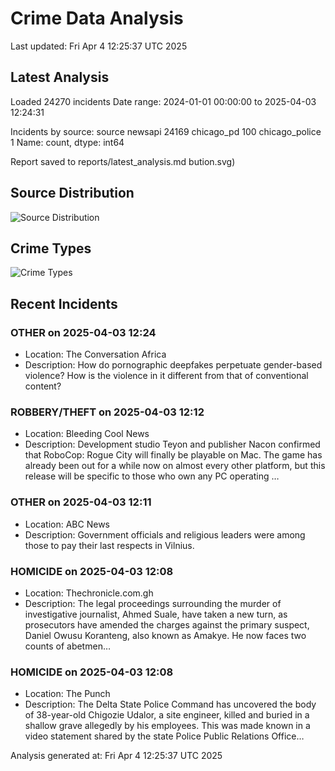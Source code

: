 # Crime Data Analysis
Last updated: Fri Apr  4 12:25:37 UTC 2025

## Latest Analysis

Loaded 24270 incidents
Date range: 2024-01-01 00:00:00 to 2025-04-03 12:24:31

Incidents by source:
source
newsapi           24169
chicago_pd          100
chicago_police        1
Name: count, dtype: int64

Report saved to reports/latest_analysis.md
bution.svg)

## Source Distribution
![Source Distribution](images/source_distribution.svg)

## Crime Types
![Crime Types](images/crime_types.svg)

## Recent Incidents

### OTHER on 2025-04-03 12:24
- Location: The Conversation Africa
- Description: How do pornographic deepfakes perpetuate gender-based violence? How is the violence in it  different from that of conventional content?


### ROBBERY/THEFT on 2025-04-03 12:12
- Location: Bleeding Cool News
- Description: Development studio Teyon and publisher Nacon confirmed that RoboCop: Rogue City will finally be playable on Mac. The game has already been out for a while now on almost every other platform, but this release will be specific to those who own any PC operating …


### OTHER on 2025-04-03 12:11
- Location: ABC News
- Description: Government officials and religious leaders were among those to pay their last respects in Vilnius.


### HOMICIDE on 2025-04-03 12:08
- Location: Thechronicle.com.gh
- Description: The legal proceedings surrounding the murder of investigative journalist, Ahmed Suale, have taken a new turn, as prosecutors have amended the charges against the primary suspect, Daniel Owusu Koranteng, also known as Amakye. He now faces two counts of abetmen…


### HOMICIDE on 2025-04-03 12:08
- Location: The Punch
- Description: The Delta State Police Command has uncovered the body of 38-year-old Chigozie Udalor, a site engineer, killed and buried in a shallow grave allegedly by his employees. This was made known in a video statement shared by the state Police Public Relations Office…

Analysis generated at: Fri Apr  4 12:25:37 UTC 2025
